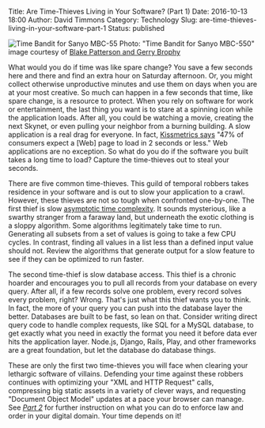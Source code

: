 Title: Are Time-Thieves Living in Your Software? (Part 1)
Date: 2016-10-13 18:00
Author: David Timmons
Category: Technology
Slug: are-time-thieves-living-in-your-software-part-1
Status: published

![Time Bandit for Sanyo MBC-55][1]
<span class="img-caption">
  Photo: "Time Bandit for Sanyo MBC-550" image courtesy of
  [Blake Patterson and Gerry Brophy][2]
</span>

What would you do if time was like spare change? You save a few seconds
here and there and find an extra hour on Saturday afternoon. Or, you
might collect otherwise unproductive minutes and use them on days when
you are at your most creative. So much can happen in a few seconds that
time, like spare change, is a resource to protect. When you rely on
software for work or entertainment, the last thing you want is to stare
at a spinning icon while the application loads. After all, you could be
watching a movie, creating the next Skynet, or even pulling your
neighbor from a burning building. A slow application is a real drag for
everyone. In fact, [Kissmetrics says][3] "47% of consumers expect a
\[Web\] page to load in 2 seconds or less." Web applications are no
exception. So what do you do if the software you built takes a long
time to load? Capture the time-thieves out to steal your seconds.

There are five common time-thieves. This guild of temporal robbers takes
residence in your software and is out to slow your application to a
crawl. However, these thieves are not so tough when confronted
one-by-one. The first thief is slow [asymptotic time complexity][4]. It
sounds mysterious, like a swarthy stranger from a faraway land, but
underneath the exotic clothing is a sloppy algorithm. Some algorithms
legitimately take time to run. Generating all subsets from a set of
values is going to take a few CPU cycles. In contrast, finding all
values in a list less than a defined input value should not. Review the
algorithms that generate output for a slow feature to see if they can be
optimized to run faster.

The second time-thief is slow database access. This thief is a chronic
hoarder and encourages you to pull all records from your database on
every query. After all, if a few records solve one problem, every record
solves every problem, right? Wrong. That's just what this thief wants
you to think. In fact, the more of your query you can push into the
database layer the better. Databases are built to be fast, so lean on
that. Consider writing direct query code to handle complex requests,
like SQL for a MySQL database, to get exactly what you need in exactly
the format you need it before data ever hits the application layer.
Node.js, Django, Rails, Play, and other frameworks are a great
foundation, but let the database do database things.

These are only the first two time-thieves you will face when clearing
your lethargic software of villains. Defending your time against these
robbers continues with optimizing your "XML and HTTP Request" calls,
compressing big static assets in a variety of clever ways, and
requesting "Document Object Model" updates at a pace your browser can
manage. See *[Part 2][5]* for further instruction on what you can do
to enforce law and order in your digital domain. Your time depends
on it!


[1]: {filename}/images/2016/11/time-thieves-pt1.jpg
  "I see two time-thieves in the corner up to no good!"

[2]: https://www.flickr.com/photos/blakespot/8613889824
  "View the original photo on Flickr."

[3]: https://blog.kissmetrics.com/loading-time/
  "Visit blog.kissmetrics.com."

[4]: http://discrete.gr/complexity/
  "Visit discrete.gr."

[5]: {filename}are-time-thieves-living-in-your-software-part-2.md
  "Are Time-Thieves Living in Your Software? (Part 2)"
